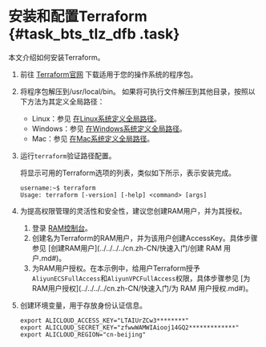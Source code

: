 # 安装和配置Terraform {#task_bts_tlz_dfb .task}

本文介绍如何安装Terraform。

1.  前往 [Terraform官网](https://www.terraform.io/downloads.html) 下载适用于您的操作系统的程序包。 
2.  将程序包解压到/usr/local/bin。 如果将可执行文件解压到其他目录，按照以下方法为其定义全局路径：
    -   Linux：参见 [在Linux系统定义全局路径](https://stackoverflow.com/questions/14637979/how-to-permanently-set-path-on-linux-unix)。
    -   Windows：参见 [在Windows系统定义全局路径](https://stackoverflow.com/questions/1618280/where-can-i-set-path-to-make-exe-on-windows)。
    -   Mac：参见 [在Mac系统定义全局路径](https://stackoverflow.com/questions/14637979/how-to-permanently-set-path-on-linux-unix)。
3.  运行`terraform`验证路径配置。 

    将显示可用的Terraform选项的列表，类似如下所示，表示安装完成。

    ```
    username:~$ terraform
    Usage: terraform [-version] [-help] <command> [args]
    ```

4.  为提高权限管理的灵活性和安全性，建议您创建RAM用户，并为其授权。 
    1.  登录 [RAM控制台](https://ram.console.aliyun.com/#/overview)。
    2.  创建名为Terraform的RAM用户，并为该用户创建AccessKey。具体步骤参见 [创建RAM用户](../../../../cn.zh-CN/快速入门/创建 RAM 用户.md#)。
    3.  为RAM用户授权。在本示例中，给用户Terraform授予`AliyunECSFullAccess`和`AliyunVPCFullAccess`权限，具体步骤参见 [为RAM用户授权](../../../../cn.zh-CN/快速入门/为 RAM 用户授权.md#)。
5.  创建环境变量，用于存放身份认证信息。 

    ```
    export ALICLOUD_ACCESS_KEY="LTAIUrZCw3********"
    export ALICLOUD_SECRET_KEY="zfwwWAMWIAiooj14GQ2*************"
    export ALICLOUD_REGION="cn-beijing"
    ```


